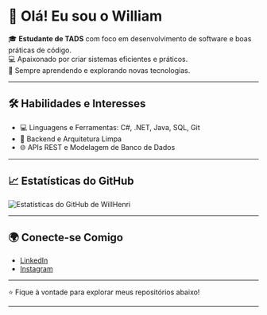 # 👋 Olá! Eu sou o William

🎓 **Estudante de TADS** com foco em desenvolvimento de software e boas práticas de código.  
💻 Apaixonado por criar sistemas eficientes e práticos.  
🧠 Sempre aprendendo e explorando novas tecnologias.

---

## 🛠️ Habilidades e Interesses

- 💻 Linguagens e Ferramentas: C#, .NET, Java, SQL, Git  
- 🔧 Backend e Arquitetura Limpa  
- 🌐 APIs REST e Modelagem de Banco de Dados

---

## 📈 Estatísticas do GitHub

![Estatísticas do GitHub de WillHenri](https://github-readme-stats.vercel.app/api?username=willHenri&show_icons=true&theme=tokyonight)

---

## 🌍 Conecte-se Comigo

- [LinkedIn](https://www.linkedin.com/in/william-henrique-91a8a52a1)
- [Instagram](https://www.instagram.com/williamh_batista)

---

⭐ Fique à vontade para explorar meus repositórios abaixo!

---
